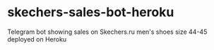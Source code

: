 # skechers-sales-bot-heroku
 Telegram bot showing sales on Skechers.ru men's shoes size 44-45 deployed on Heroku
